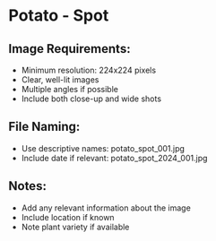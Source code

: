 # Potato - Spot

## Image Requirements:
- Minimum resolution: 224x224 pixels
- Clear, well-lit images
- Multiple angles if possible
- Include both close-up and wide shots

## File Naming:
- Use descriptive names: potato_spot_001.jpg
- Include date if relevant: potato_spot_2024_001.jpg

## Notes:
- Add any relevant information about the image
- Include location if known
- Note plant variety if available
